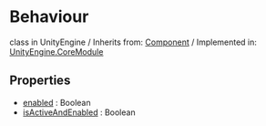 # Behaviour
class in UnityEngine
 / Inherits from: <a href="https://docs.unity3d.com/6000.1/Documentation/ScriptReference/Component.html">Component</a> / Implemented in: <a href="https://docs.unity3d.com/6000.1/Documentation/ScriptReference/UnityEngine.CoreModule.html">UnityEngine.CoreModule</a>

## Properties
- <a href="https://docs.unity3d.com/6000.1/Documentation/ScriptReference/Behaviour-enabled.html">enabled</a> : Boolean
- <a href="https://docs.unity3d.com/6000.1/Documentation/ScriptReference/Behaviour-isActiveAndEnabled.html">isActiveAndEnabled</a> : Boolean
